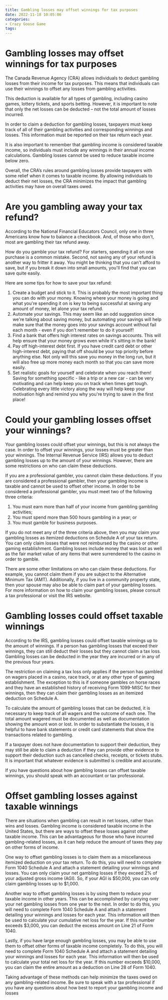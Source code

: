 ```yaml
---
title: Gambling losses may offset winnings for tax purposes
date: 2022-11-18 10:05:06
categories:
- Crazy Goose Game
tags:
---
```



#  Gambling losses may offset winnings for tax purposes

The Canada Revenue Agency (CRA) allows individuals to deduct gambling losses from their income for tax purposes. This means that individuals can use their winnings to offset any losses from gambling activities.

This deduction is available for all types of gambling, including casino games, lottery tickets, and sports betting. However, it is important to note that only the net losses can be deducted – not the total amount of losses incurred.

In order to claim a deduction for gambling losses, taxpayers must keep track of all of their gambling activities and corresponding winnings and losses. This information must be reported on their tax return each year.

It is also important to remember that gambling income is considered taxable income, so individuals must include any winnings in their annual income calculations. Gambling losses cannot be used to reduce taxable income below zero.

Overall, the CRA’s rules around gambling losses provide taxpayers with some relief when it comes to taxable income. By allowing individuals to deduct their net losses, the CRA minimizes the impact that gambling activities may have on overall taxes owed.

#  Are you gambling away your tax refund?

According to the National Financial Educators Council, only one in three Americans know how to balance a checkbook. And, of those who don't, most are gambling their tax refund away.

How do you gamble your tax refund? For starters, spending it all on one purchase is a common mistake. Second, not saving any of your refund is another way to fritter it away. You might be thinking that you can't afford to save, but if you break it down into small amounts, you'll find that you can save quite easily.

Here are some tips for how to save your tax refund:

1. Create a budget and stick to it. This is probably the most important thing you can do with your money. Knowing where your money is going and what you're spending it on is key to being successful at saving any amount of money, let alone your tax refund. 
2. Automate your savings. This may seem like an odd suggestion since we're talking about saving money, but automating your savings will help make sure that the money goes into your savings account without fail each month - even if you don't remember to do it yourself! 
3. Find a bank that offers high interest rates on savings accounts. This will help ensure that your money grows even while it's sitting in the bank! 
4. Pay off high-interest debt first. If you have credit card debt or other high-interest debt, paying that off should be your top priority before anything else. Not only will this save you money in the long run, but it will also free up more money each month so that you can save more easily. 
5. Set realistic goals for yourself and celebrate when you reach them! Saving for something specific - like a trip or a new car - can be very motivating and can help keep you on track when times get tough. Celebrating every little victory along the way will help keep your motivation high and remind you why you're trying to save in the first place!

#  Could your gambling losses offset your winnings?

Your gambling losses could offset your winnings, but this is not always the case. In order to offset your winnings, your losses must be greater than your winnings. The Internal Revenue Service (IRS) allows you to deduct gambling losses up to the amount of your winnings. However, there are some restrictions on who can claim these deductions.

If you are a professional gambler, you cannot claim these deductions. If you are considered a professional gambler, then your gambling income is taxable and cannot be used to offset other income. In order to be considered a professional gambler, you must meet two of the following three criteria:

1) You must earn more than half of your income from gambling gambling activities;
2) You must spend more than 500 hours gambling in a year; or
3) You must gamble for business purposes.

If you do not meet any of the three criteria above, then you may claim your gambling losses as itemized deductions on Schedule A of your tax return. You can only claim losses that were not reimbursed by the casino or other gaming establishment. Gambling losses include money that was lost as well as the fair market value of any items that were surrendered to the casino in order to gamble.

There are some other limitations on who can claim these deductions. For example, you cannot claim them if you are subject to the Alternative Minimum Tax (AMT). Additionally, if you live in a community property state, then your spouse may also be able to claim part of your gambling losses. For more information on how to claim your gambling losses, please consult a tax professional or visit the IRS website.

#  Gambling losses could offset taxable winnings

According to the IRS, gambling losses could offset taxable winnings up to the amount of winnings. If a person has gambling losses that exceed their winnings, they can still deduct their losses but they cannot claim a tax loss. Gambling losses can be deducted in the year they are incurred or in any of the previous four years.

The restriction on claiming a tax loss only applies if the person has gambled on wagers placed in a casino, race track, or at any other type of gaming establishment. The exception to this is if someone gambles on horse races and they have an established history of receiving Form 1099-MISC for their winnings, then they can claim their gambling losses as an itemized deduction on Schedule A. 

To calculate the amount of gambling losses that can be deducted, it is necessary to keep track of all wagers and the outcome of each one. The total amount wagered must be documented as well as documentation showing the amount won or lost. In order to substantiate the losses, it is helpful to have bank statements or credit card statements that show the transactions related to gambling. 

If a taxpayer does not have documentation to support their deduction, they may still be able to claim a deduction if they can provide other evidence to support their deduction such as cancelled checks, receipts, or tickets stubs. It is important that whatever evidence is submitted is credible and accurate. 

If you have questions about how gambling losses can offset taxable winnings, you should speak with an accountant or tax professional.

#  Offset gambling losses against taxable winnings

There are situations when gambling can result in net losses, rather than wins and losses. Gambling income is considered taxable income in the United States, but there are ways to offset these losses against other taxable income. This can be advantageous for those who have incurred gambling-related losses, as it can help reduce the amount of taxes they pay on other forms of income.

One way to offset gambling losses is to claim them as a miscellaneous itemized deduction on your tax return. To do this, you will need to complete Form 1040 Schedule A and attach a statement detailing your winnings and losses. You can only claim your net gambling losses if they exceed 2% of your adjusted gross income (AGI). So, if your AGI is $50,000, you can only claim gambling losses up to $1,000.

Another way to offset gambling losses is by using them to reduce your taxable income in other years. This can be accomplished by carrying over your net gambling losses from one year to the next. In order to do this, you will need to complete Form 1040 Schedule A and attach a statement detailing your winnings and losses for each year. This information will then be used to calculate your cumulative net loss for the year. If this number exceeds $3,000, you can deduct the excess amount on Line 21 of Form 1040.

Lastly, if you have large enough gambling losses, you may be able to use them to offset other forms of taxable income completely. To do this, you will need to complete Form 1040 Schedule A and attach a statement detailing your winnings and losses for each year. This information will then be used to calculate your total net loss for the year. If this number exceeds $10,000, you can claim the entire amount as a deduction on Line 28 of Form 1040.

Taking advantage of these methods can help minimize the taxes owed on any gambling-related income. Be sure to speak with a tax professional if you have any questions about how best to report your gambling income and losses